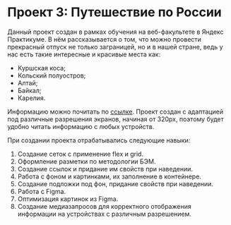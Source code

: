 # Проект 3: Путешествие по России

Данный проект создан в рамках обучения на веб-факультете в Яндекс Практикуме. В нём рассказывается о том, что можно провести прекрасный отпуск не только заграницей, но и в нашей стране, ведь у нас есть такие интересные и красивые места как:

* Куршская коса;
* Кольский полуостров;
* Алтай;
* Байкал;
* Карелия.

Информацию можно почитать по [ссылке](https://svetahaustova.github.io/russian-travel/). Проект создан с адаптацией под различные разрешения экранов, начиная от 320px, поэтому будет удобно читать информацию с любых устройств.

При создании проекта отрабатывались следующие навыки:

1. Создание сеток с применение flex и grid.
2. Оформление разметки по методологии БЭМ.
3. Создание ссылок и придание им свойств при наведении.
4. Работа с фоном и картинками, их заполнение в контейнере.
5. Создание подложки под фон, придание свойств при наведении.
6. Работа с Figma.
7. Оптимизация картинок из Figma.
8. Создание медиазапросов для корректного отображения информации на устройствах с различным разрешением.
